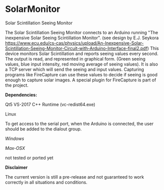 # SolarMonitor
Solar Scintillation Seeing Monitor



The Solar Scintillation Seeing Monitor connects to an Arduino running "The inexpensive Solar Seeing Scintillation Monitor". (see design by E.J. Seykora https://www.ecu.edu/cs-cas/physics/upload/An-Inexpensive-Solar-Scintillation-Seeing-Monitor-Circuit-with-Arduino-Interface-final2.pdf) This device monitors Solar Scintillation and reports seeing values every second. The output is read, and represented in graphical form. (Green seeing values, blue input intensity, red moving average of seeing values). 
It is also a TCP server which will send the seeing and input values. Capturing programs like FireCapture can use these values to decide if seeing is good enough to capture solar images.
A special plugin for FireCapture is part of the project.


**Dependencies:**

Qt5
VS-2017 C++ Runtime (vc-redist64.exe)

Linux

To get access to the serial port, when the Arduino is connected, the user should be added to the dialout group.

*Windows*



*Max-OSX*

not tested or ported yet 


**Disclaimer**

The current version is still a pre-release and not guaranteed to work correctly in all situations and conditions. 

